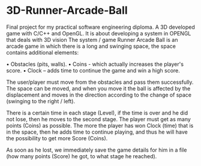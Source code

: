 # 3D-Runner-Arcade-Ball

Final project for my practical software engineering diploma.
A 3D developed game with C/C++ and OpenGL.
It is about developing a system in OPENGL that deals with 3D vision
The system / game Runner Arcade Ball is an arcade game in which there is a long and swinging space, the space contains additional elements:

• Obstacles (pits, walls).
• Coins - which actually increases the player's score.
• Clock – adds time to continue the game and win a high score.

The user/player must move from the obstacles and pass them successfully.
The space can be moved, and when you move it the ball is affected by the displacement and moves in the direction according to the change of space (swinging to the right / left).

There is a certain time in each stage (Level), if the time is over and he did not lose, then he moves to the second stage.
The player must get as many points (Coins) as possible.
The more the player has won Clock (time) that is in the space, then he adds time to continue playing, and thus he will have the possibility to get more Score (Coins).

As soon as he lost, we immediately save the game details for him in a file (how many points (Score) he got, to what stage he reached).
